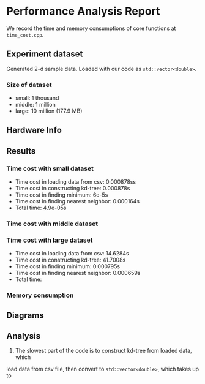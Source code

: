 # Performance Analysis Report

We record the time and memory consumptions of core functions at `time_cost.cpp`.

## Experiment dataset 
Generated 2-d sample data. Loaded with our code as `std::vector<double>`.

### Size of dataset
- small: 1 thousand 
- middle: 1 million
- large: 10 million (177.9 MB)

## Hardware Info


## Results

### Time cost with small dataset
- Time cost in loading data from csv: 0.000878ss
- Time cost in constructing kd-tree: 0.000878s
- Time cost in finding minimum: 6e-5s
- Time cost in finding nearest neighbor: 0.000164s
- Total time: 4.9e-05s
### Time cost with middle dataset

### Time cost with large dataset
- Time cost in loading data from csv: 14.6284s
- Time cost in constructing kd-tree: 41.7008s
- Time cost in finding minimum: 0.000795s
- Time cost in finding nearest neighbor: 0.000659s
- Total time: 

### Memory consumption

## Diagrams


## Analysis
1. The slowest part of the code is to construct kd-tree from loaded data, which 

load data from csv file, then convert to `std::vector<double>`, which takes up to 


